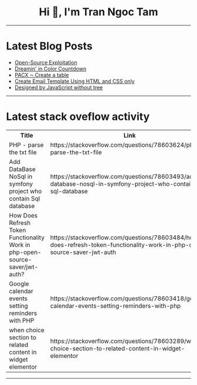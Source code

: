 <h1 align="center">Hi 👋, I'm Tran Ngoc Tam</h1>

---

# Latest Blog Posts 
<!-- BLOG-POST-LIST:START -->
- [Open-Source Exploitation](https://dev.to/dagnelies/open-source-exploitation-2eh4)
- [Dreamin&#39; in Color Countdown](https://dev.to/arbrazil/dreamin-in-color-countdown-3ldh)
- [PACX ⁓ Create a table](https://dev.to/_neronotte/pacx-create-a-table-1lgo)
- [Create Email Template Using HTML and CSS only](https://dev.to/yasminsardar/create-email-template-using-html-and-css-only-3phm)
- [Designed by JavaScript without tree](https://dev.to/hussein09/designed-by-javascript-without-tree-f2o)
<!-- BLOG-POST-LIST:END -->

---

# Latest stack oveflow activity
<table>
  <tr><th>Title</th><th>Link</th></tr>
  <!-- STACKOVERFLOW:START --><tr><td>PHP - parse the txt file</td><td>https://stackoverflow.com/questions/78603624/php-parse-the-txt-file</td></tr><tr><td>Add DataBase NoSql in symfony project who contain Sql database</td><td>https://stackoverflow.com/questions/78603493/add-database-nosql-in-symfony-project-who-contain-sql-database</td></tr><tr><td>How Does Refresh Token Functionality Work in php-open-source-saver/jwt-auth?</td><td>https://stackoverflow.com/questions/78603484/how-does-refresh-token-functionality-work-in-php-open-source-saver-jwt-auth</td></tr><tr><td>Google calendar events setting reminders with PHP</td><td>https://stackoverflow.com/questions/78603418/google-calendar-events-setting-reminders-with-php</td></tr><tr><td>when choice section to related content in widget elementor</td><td>https://stackoverflow.com/questions/78603289/when-choice-section-to-related-content-in-widget-elementor</td></tr><!-- STACKOVERFLOW:END -->
</table>

---


